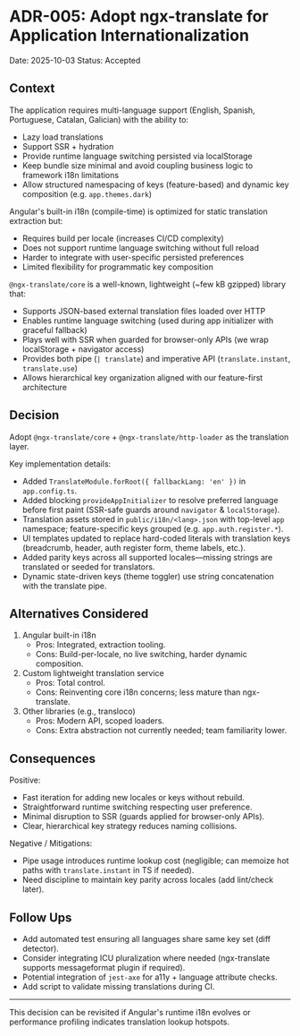 # ADR-005: Adopt ngx-translate for Application Internationalization

Date: 2025-10-03
Status: Accepted

## Context
The application requires multi-language support (English, Spanish, Portuguese, Catalan, Galician) with the ability to: 
- Lazy load translations
- Support SSR + hydration
- Provide runtime language switching persisted via localStorage
- Keep bundle size minimal and avoid coupling business logic to framework i18n limitations
- Allow structured namespacing of keys (feature-based) and dynamic key composition (e.g. `app.themes.dark`)

Angular's built-in i18n (compile-time) is optimized for static translation extraction but:
- Requires build per locale (increases CI/CD complexity)
- Does not support runtime language switching without full reload
- Harder to integrate with user-specific persisted preferences
- Limited flexibility for programmatic key composition

`@ngx-translate/core` is a well-known, lightweight (~few kB gzipped) library that: 
- Supports JSON-based external translation files loaded over HTTP
- Enables runtime language switching (used during app initializer with graceful fallback)
- Plays well with SSR when guarded for browser-only APIs (we wrap localStorage + navigator access)
- Provides both pipe (`| translate`) and imperative API (`translate.instant`, `translate.use`)
- Allows hierarchical key organization aligned with our feature-first architecture

## Decision
Adopt `@ngx-translate/core` + `@ngx-translate/http-loader` as the translation layer. 

Key implementation details:
- Added `TranslateModule.forRoot({ fallbackLang: 'en' })` in `app.config.ts`.
- Added blocking `provideAppInitializer` to resolve preferred language before first paint (SSR-safe guards around `navigator` & `localStorage`).
- Translation assets stored in `public/i18n/<lang>.json` with top-level `app` namespace; feature-specific keys grouped (e.g. `app.auth.register.*`).
- UI templates updated to replace hard-coded literals with translation keys (breadcrumb, header, auth register form, theme labels, etc.).
- Added parity keys across all supported locales—missing strings are translated or seeded for translators.
- Dynamic state-driven keys (theme toggler) use string concatenation with the translate pipe.

## Alternatives Considered
1. Angular built-in i18n
   - Pros: Integrated, extraction tooling.
   - Cons: Build-per-locale, no live switching, harder dynamic composition.
2. Custom lightweight translation service
   - Pros: Total control.
   - Cons: Reinventing core i18n concerns; less mature than ngx-translate.
3. Other libraries (e.g., transloco)
   - Pros: Modern API, scoped loaders.
   - Cons: Extra abstraction not currently needed; team familiarity lower.

## Consequences
Positive:
- Fast iteration for adding new locales or keys without rebuild.
- Straightforward runtime switching respecting user preference.
- Minimal disruption to SSR (guards applied for browser-only APIs).
- Clear, hierarchical key strategy reduces naming collisions.

Negative / Mitigations:
- Pipe usage introduces runtime lookup cost (negligible; can memoize hot paths with `translate.instant` in TS if needed).
- Need discipline to maintain key parity across locales (add lint/check later).

## Follow Ups
- Add automated test ensuring all languages share same key set (diff detector).
- Consider integrating ICU pluralization where needed (ngx-translate supports messageformat plugin if required).
- Potential integration of `jest-axe` for a11y + language attribute checks.
- Add script to validate missing translations during CI.

---
This decision can be revisited if Angular's runtime i18n evolves or performance profiling indicates translation lookup hotspots.
